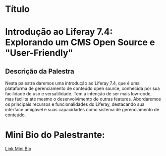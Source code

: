 # Título
# Introdução ao Liferay 7.4: Explorando um CMS Open Source e "User-Friendly"

## Descrição da Palestra
Nesta palestra daremos uma introdução ao Liferay 7.4, que é uma plataforma de gerenciamento de conteúdo open source, conhecida por sua facilidade de uso e versatilidade. Tem a intenção de ser mais low-code, mas facilita até mesmo o desenvolvimento de outras features. Abordaremos os principais recursos e funcionalidades do Liferay, destacando sua interface amigável e suas capacidades como sistema de gerenciamento de conteúdo.

# Mini Bio do Palestrante:

[Link Mini Bio](../../../speakers/Williane_Delfino_Pinheiro.md)
